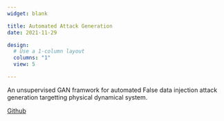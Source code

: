 ```yaml
---
widget: blank

title: Automated Attack Generation
date: 2021-11-29

design:
  # Use a 1-column layout
  columns: "1"
  view: 5

---
```

An unsupervised GAN framwork for automated False data injection attack generation targetting physical dynamical system. <br>

[Github](https://github.com/ZYblend/Resilient_WDS_AutoAttackGen)



